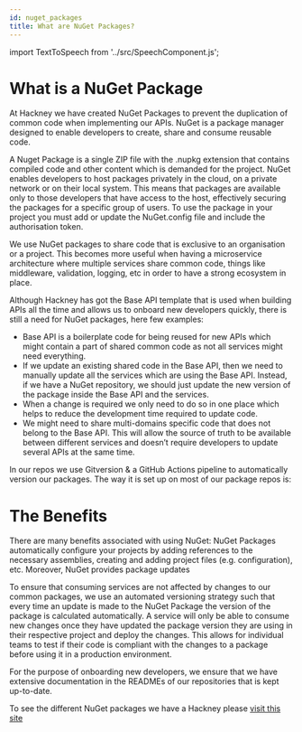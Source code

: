 ```yaml
---
id: nuget_packages
title: What are NuGet Packages?
---
```


import TextToSpeech from '../src/SpeechComponent.js';

<TextToSpeech>

# What is a NuGet Package

At Hackney we have created NuGet Packages to prevent the duplication of common code when implementing our APIs. NuGet is a package manager designed to enable developers to create, share and consume reusable code.

A Nuget Package is a single ZIP file with the .nupkg extension that contains compiled code and other content which is demanded for the project. NuGet enables developers to host packages privately in the cloud, on a private network or on their local system. This means that packages are available only to those developers that have access to the host, effectively securing the packages for a specific group of users. To use the package in your project you must add or update the NuGet.config file and include the authorisation token.

We use NuGet packages to share code that is exclusive to an organisation or a project. This becomes more useful when having a microservice architecture where multiple services share common code, things like middleware, validation, logging, etc in order to have a strong ecosystem in place. 

Although Hackney has got the Base API template that is used when building APIs all the time and allows us to onboard new developers quickly, there is still a need for NuGet packages, here few examples:
- Base API is a boilerplate code for being reused for new APIs which might contain a part of shared common code as not all services might need everything. 
- If we update an existing shared code in the Base API, then we need to manually update all the services which are using the Base API. Instead, if we have a NuGet repository, we should just update the new version of the package inside the Base API and the services.
- When a change is required we only need to do so in one place which helps to reduce the development time required to update code.
- We might need to share multi-domains specific code that does not belong to the Base API. This will allow the source of truth to be available between different services and doesn’t require developers to update several APIs at the same time. 

In our repos we use Gitversion & a GitHub Actions pipeline to automatically version our packages. The way it is set up on most of our package repos is:


# The Benefits

There are many benefits associated with using NuGet: NuGet Packages automatically configure your projects by adding references to the necessary assemblies, creating and adding project files (e.g. configuration), etc. Moreover, NuGet provides package updates 

To ensure that consuming services are not affected by changes to our common packages, we use an automated versioning strategy such that every time an update is made to the NuGet Package the version of the package is calculated automatically. A service will only be able to consume new changes once they have updated the package version they are using in their respective project and deploy the changes. This allows for individual teams to test if their code is compliant with the changes to a package before using it in a production environment. 

For the purpose of onboarding new developers, we ensure that we have extensive documentation in the READMEs of our repositories that is kept up-to-date.

To see the different NuGet packages we have a Hackney please [visit this site](https://github.com/orgs/LBHackney-IT/packages)


</TextToSpeech>
